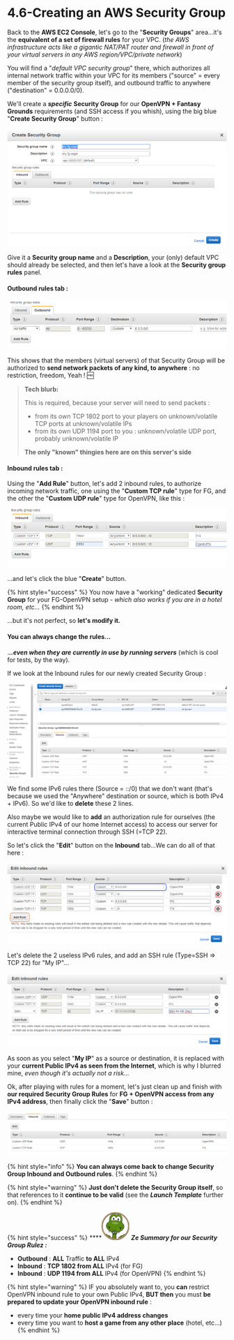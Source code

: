 # 4.6-Creating an AWS Security Group

Back to the **AWS EC2 Console**, let's go to the "**Security Groups**" area...it's the **equivalent of a set of firewall rules** for your VPC. \(_the AWS infrastructure acts like a gigantic NAT/PAT router and firewall in front of your virtual servers in any AWS region/VPC/private network_\)

You will find a "_default VPC security group_" there, which authorizes all internal network traffic within your VPC for its members \("source" = every member of the security group itself\), and outbound traffic to anywhere \("destination" = 0.0.0.0/0\).

We'll create a _**specific**_ **Security Group** for our **OpenVPN + Fantasy Grounds** requirements \(and SSH access if you whish\), using the big blue "**Create Security Group**" button :

![](../.gitbook/assets/image%20%2850%29.png)

Give it a **Security group name** and a **Description**, your \(only\) default VPC should already be selected, and then let's have a look at the **Security group rules** panel.



#### **Outbound rules** tab :

![Authorized Outbound traffic : All / Anywhere](../.gitbook/assets/image%20%28134%29.png)

This shows that the members \(virtual servers\) of that Security Group will be authorized to **send network packets of any kind, to anywhere** : no restriction, freedom, Yeah ! 🆓 

> **Tech blurb:**
>
> This is required, because your server will need to send packets :
>
> * from its own TCP 1802 port to your players on unknown/volatile TCP ports at unknown/volatile IPs
> * from its own UDP 1194 port to you : unknown/volatile UDP port, probably unknown/volatile IP
>
> **The only "known" thingies here are on this server's side**



#### Inbound rules tab :

Using the "**Add Rule**" button, let's add 2 inbound rules, to authorize incoming network traffic, one using the "**Custom TCP rule**" type for FG, and the other the "**Custom UDP rule**" type for OpenVPN, like this :

![](../.gitbook/assets/image%20%2882%29.png)

...and let's click the blue "**Create**" button.

{% hint style="success" %}
You now have a "working" dedicated **Security Group** for your FG-OpenVPN setup - _which also works if you are in a hotel room, etc..._
{% endhint %}

...but it's not perfect, so **let's modify it.**



#### You can always change the rules...

._**..even when they are currently in use by running servers**_ \(which is cool for tests, by the way\).

If we look at the Inbound rules for our newly created Security Group :

![](../.gitbook/assets/image%20%28125%29.png)

We find some IPv6 rules there \(Source = ::/0\) that we don't want \(that's because we used the "Anywhere" destination or source, which is both IPv4 + IPv6\). So we'd like to **delete** these 2 lines.

Also maybe we would like to **add** an authorization rule for ourselves \(the current Public IPv4 of our home Internet access\) to access our server for interactive terminal connection through SSH \(=TCP 22\).

So let's click the "**Edit**" button on the **Inbound** tab...We can do all of that here :

![Red: delete rule, Orange : add rule, Blue : change some details](../.gitbook/assets/image%20%28145%29.png)

Let's delete the 2 useless IPv6 rules, and add an SSH rule \(Type=SSH =&gt; TCP 22\) for "My IP"...

![](../.gitbook/assets/image%20%2884%29.png)

As soon as you select "**My IP**" as a source or destination, it is replaced with your **current Public IPv4 as seen from the Internet**, which is why I blurred mine, _even though it's actually not a risk..._

Ok, after playing with rules for a moment, let's just clean up and finish with **our required Security Group Rules** for **FG + OpenVPN access from any IPv4 address**, then finally click the "**Save**" button :

![Our required S.G. rules for FG + OpenVPN from any IPv4](../.gitbook/assets/image%20%2855%29.png)

{% hint style="info" %}
**You can always come back to change Security Group Inbound and Outbound rules**.
{% endhint %}

{% hint style="warning" %}
**Just don't delete the Security Group itself**, so that references to it **continue to be valid** \(see the _**Launch Template**_ further on\).
{% endhint %}

{% hint style="success" %}
_\*\*\*\*_![](../.gitbook/assets/zeferby_dino_64%20%282%29.png) _**Ze Summary for our Security Group Rulez :**_

* **Outbound** : **ALL** Traffic **to ALL** IPv4
* **Inbound** : **TCP 1802 from ALL** IPv4 \(for FG\)
* **Inbound** : **UDP 1194 from ALL** IPv4 \(for OpenVPN\)
{% endhint %}

{% hint style="warning" %}
IF you absolutely want to, you **can** restrict OpenVPN inbound rule to your own Public IPv4, **BUT then** you must **be prepared to update your OpenVPN inbound rule** :

* every time your **home public IPv4 address changes**
* every time you want to **host a game from any other place** \(hotel, etc...\)
{% endhint %}



